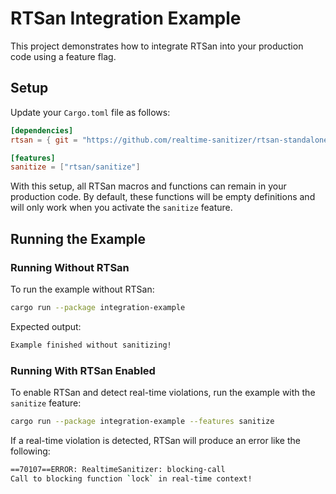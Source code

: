 # RTSan Integration Example

This project demonstrates how to integrate RTSan into your production code using
a feature flag.

## Setup

Update your `Cargo.toml` file as follows:

```toml
[dependencies]
rtsan = { git = "https://github.com/realtime-sanitizer/rtsan-standalone-rs", branch = "dev" }

[features]
sanitize = ["rtsan/sanitize"]
```

With this setup, all RTSan macros and functions can remain in your production
code. By default, these functions will be empty definitions and will only work
when you activate the `sanitize` feature.

## Running the Example

### Running Without RTSan

To run the example without RTSan:

```sh
cargo run --package integration-example
```

Expected output:

```sh
Example finished without sanitizing!
```

### Running With RTSan Enabled

To enable RTSan and detect real-time violations, run the example with the
`sanitize` feature:

```sh
cargo run --package integration-example --features sanitize
```

If a real-time violation is detected, RTSan will produce an error like the
following:

```sh
==70107==ERROR: RealtimeSanitizer: blocking-call
Call to blocking function `lock` in real-time context!
```
